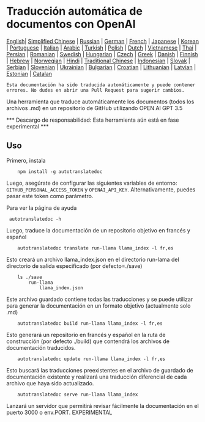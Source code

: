 
# Traducción automática de documentos con OpenAI

[English](./README.md)| [Simplified Chinese](./README_zh-Hans.md) | [Russian](./README_ru.md) | [German](./README_de.md) | [French](./README_fr.md) | [Japanese](./README_ja.md) | [Korean](./README_ko.md) | [Portuguese](./README_pt.md) | [Italian](./README_it.md) | [Arabic](./README_ar.md) | [Turkish](./README_tr.md) | [Polish](./README_pl.md) | [Dutch](./README_nl.md) | [Vietnamese](./README_vi.md) | [Thai](./README_th.md) | [Persian](./README_fa.md) | [Romanian](./README_ro.md) | [Swedish](./README_sv.md) | [Hungarian](./README_hu.md) | [Czech](./README_cs.md) | [Greek](./README_el.md) | [Danish](./README_da.md) | [Finnish](./README_fi.md) | [Hebrew](./README_he.md) | [Norwegian](./README_no.md) | [Hindi](./README_hi.md) | [Traditional Chinese](./README_zh_tw.md) | [Indonesian](./README_in.md) | [Slovak](./README_sl.md) | [Serbian](./README_se.md) | [Slovenian](./README_sk.md) | [Ukrainian](./README_uk.md) | [Bulgarian](./README_bg.md) | [Croatian](./README_hr.md) | [Lithuanian](./README_lt.md) | [Latvian](./README_lv.md) | [Estonian](./README_et.md) | [Catalan](./README_cat.md) 

```Esta documentación ha sido traducida automáticamente y puede contener errores. No dudes en abrir una Pull Request para sugerir cambios.```


Una herramienta que traduce automáticamente los documentos (todos los archivos .md) en un repositorio de GitHub utilizando OPEN AI GPT 3.5

*** Descargo de responsabilidad: Esta herramienta aún está en fase experimental ***


## Uso

Primero, instala

```
    npm install -g autotranslatedoc
```

Luego, asegúrate de configurar las siguientes variables de entorno: ```GITHUB_PERSONAL_ACCESS_TOKEN``` y ```OPENAI_API_KEY```. Alternativamente, puedes pasar este token como parámetro.

Para ver la página de ayuda
```
 autotranslatedoc -h
```

Luego, traduce la documentación de un repositorio objetivo en francés y español
```
    autotranslatedoc translate run-llama llama_index -l fr,es
```

Esto creará un archivo llama_index.json en el directorio run-lama del directorio de salida especificado (por defecto=./save)

```
    ls ./save
        run-llama
            llama_index.json 
```

Este archivo guardado contiene todas las traducciones y se puede utilizar para generar la documentación en un formato objetivo (actualmente solo .md)

```
    autotranslatedoc build run-llama llama_index -l fr,es
```

Esto generará un repositorio en francés y español en la ruta de construcción (por defecto ./build) que contendrá los archivos de documentación traducidos.

```
    autotranslatedoc update run-llama llama_index -l fr,es
```

Esto buscará las traducciones preexistentes en el archivo de guardado de documentación existente y realizará una traducción diferencial de cada archivo que haya sido actualizado.

```
    autotranslatedoc serve run-llama llama_index
```

Lanzará un servidor que permitirá revisar fácilmente la documentación en el puerto 3000 o env.PORT. EXPERIMENTAL
